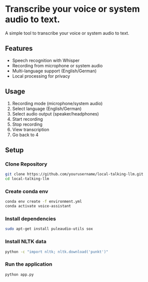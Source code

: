 # Transcribe your voice or system audio to text.

A simple tool to transcribe your voice or system audio to text.

## Features

- Speech recognition with Whisper
- Recording from microphone or system audio
- Multi-language support (English/German)
- Local processing for privacy

## Usage

1. Recording mode (microphone/system audio)
2. Select language (English/German)
3. Select audio output (speaker/headphones)
4. Start recording
5. Stop recording
6. View transcription
7. Go back to 4

## Setup

### Clone Repository

```bash
git clone https://github.com/yourusername/local-talking-llm.git
cd local-talking-llm
```

### Create conda env

```bash
conda env create -f environment.yml
conda activate voice-assistant
```

### Install dependencies

```bash
sudo apt-get install puleaudio-utils sox
```

### Install NLTK data

```bash
python -c "import nltk; nltk.download('punkt')"
```

### Run the application

```bash
python app.py
```


